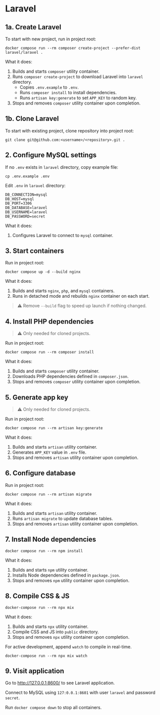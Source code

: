 # Laravel

## 1a. Create Laravel

To start with new project, run in project root:

```
docker compose run --rm composer create-project --prefer-dist laravel/laravel .
```

What it does:

1. Builds and starts `composer` utility container.
2. Runs `composer create-project` to download Laravel into `laravel` directory.
   - Copies `.env.example` to `.env`.
   - Runs `composer install` to install dependencies.
   - Runs `artisan key:generate` to set `APP_KEY` to random key.
3. Stops and removes `composer` utility container upon completion.

## 1b. Clone Laravel

To start with existing project, clone repository into project root:

```
git clone git@github.com:<username>/<repository>.git .
```

## 2. Configure MySQL settings

If no `.env` exists in `laravel` directory, copy example file:

```
cp .env.example .env
```

Edit `.env` in `laravel` directory:

```dotenv
DB_CONNECTION=mysql
DB_HOST=mysql
DB_PORT=3306
DB_DATABASE=laravel
DB_USERNAME=laravel
DB_PASSWORD=secret
```

What it does:

1. Configures Laravel to connect to `mysql` container.

## 3. Start containers

Run in project root:

```
docker compose up -d --build nginx
```

What it does:

1. Builds and starts `nginx`, `php`, and `mysql` containers.
2. Runs in detached mode and rebuilds `nginx` container on each start.

> ⚠️ Remove `--build` flag to speed up launch if nothing changed.

## 4. Install PHP dependencies

> ⚠️ Only needed for cloned projects.

Run in project root:

```
docker compose run --rm composer install
```

What it does:

1. Builds and starts `composer` utility container.
2. Downloads PHP dependencies defined in `composer.json`.
3. Stops and removes `composer` utility container upon completion.

## 5. Generate app key

> ⚠️ Only needed for cloned projects.

Run in project root:

```
docker compose run --rm artisan key:generate
```

What it does:

1. Builds and starts `artisan` utility container.
2. Generates `APP_KEY` value in `.env` file.
3. Stops and removes `artisan` utility container upon completion.

## 6. Configure database

Run in project root:

```
docker compose run --rm artisan migrate
```

What it does:

1. Builds and starts `artisan` utility container.
2. Runs `artisan migrate` to update database tables.
3. Stops and removes `artisan` utility container upon completion.

## 7. Install Node dependencies

```
docker compose run --rm npm install
```

What it does:

1. Builds and starts `npm` utility container.
2. Installs Node dependencies defined in `package.json`.
3. Stops and removes `npm` utility container upon completion.

## 8. Compile CSS & JS

```
docker-compose run --rm npx mix
```

What it does:

1. Builds and starts `npx` utility container.
2. Compile CSS and JS into `public` directory.
3. Stops and removes `npx` utility container upon completion.

For active development, append `watch` to compile in real-time.

```
docker-compose run --rm npx mix watch
```

## 9. Visit application

Go to http://127.0.0.1:8600/ to see Laravel application.

Connect to MySQL using `127:0.0.1:8601` with user `laravel` and password `secret`.

Run `docker compose down` to stop all containers.
